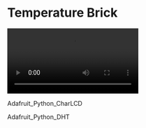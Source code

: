 # Temperature Brick

![Temperature Brick](temp_brick.jpm)

Adafruit_Python_CharLCD

Adafruit_Python_DHT
